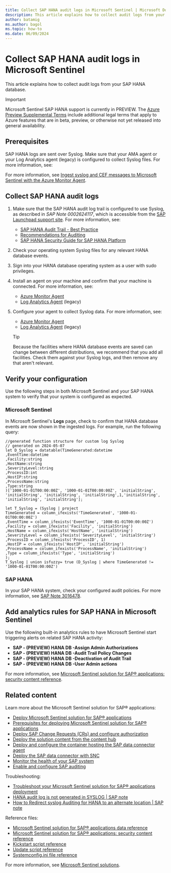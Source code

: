 ```yaml
---
title: Collect SAP HANA audit logs in Microsoft Sentinel | Microsoft Docs
description: This article explains how to collect audit logs from your SAP HANA database.
author: batamig
ms.author: bagol
ms.topic: how-to
ms.date: 06/09/2024
---
```


# Collect SAP HANA audit logs in Microsoft Sentinel

This article explains how to collect audit logs from your SAP HANA database.

> [!IMPORTANT]
> Microsoft Sentinel SAP HANA support is currently in PREVIEW. The [Azure Preview Supplemental Terms](https://azure.microsoft.com/support/legal/preview-supplemental-terms/) include additional legal terms that apply to Azure features that are in beta, preview, or otherwise not yet released into general availability.

## Prerequisites

SAP HANA logs are sent over Syslog. Make sure that your AMA agent or your Log Analytics agent (legacy) is configured to collect Syslog files. For more information, see:

For more information, see [Ingest syslog and CEF messages to Microsoft Sentinel with the Azure Monitor Agent](../connect-cef-syslog-ama.md).

## Collect SAP HANA audit logs

1. Make sure that the SAP HANA audit log trail is configured to use Syslog, as described in *SAP Note 0002624117*, which is accessible from the [SAP Launchpad support site](https://launchpad.support.sap.com/#/notes/0002624117). For more information, see:

    - [SAP HANA Audit Trail - Best Practice](https://help.sap.com/docs/SAP_HANA_PLATFORM/b3ee5778bc2e4a089d3299b82ec762a7/35eb4e567d53456088755b8131b7ed1d.html?version=2.0.03)
    - [Recommendations for Auditing](https://help.sap.com/viewer/742945a940f240f4a2a0e39f93d3e2d4/2.0.05/en-US/5c34ecd355e44aa9af3b3e6de4bbf5c1.html)
    - [SAP HANA Security Guide for SAP HANA Platform](https://help.sap.com/docs/SAP_HANA_PLATFORM/b3ee5778bc2e4a089d3299b82ec762a7/4f7cde1125084ea3b8206038530e96ce.html)

1. Check your operating system Syslog files for any relevant HANA database events.

1. Sign into your HANA database operating system as a user with sudo privileges.

1. Install an agent on your machine and confirm that your machine is connected. For more information, see:

    - [Azure Monitor Agent](/azure/azure-monitor/agents/azure-monitor-agent-manage?tabs=azure-portal)
    - [Log Analytics Agent](../../azure-monitor/agents/agent-linux.md) (legacy)

1. Configure your agent to collect Syslog data. For more information, see:

    - [Azure Monitor Agent](/azure/azure-monitor/agents/data-collection-syslog)
    - [Log Analytics Agent](/azure/azure-monitor/agents/data-sources-syslog) (legacy)

    > [!TIP]
    > Because the facilities where HANA database events are saved can change between different distributions, we recommend that you add all facilities. Check them against your Syslog logs, and then remove any that aren't relevant.

## Verify your configuration

Use the following steps in both Microsoft Sentinel and your SAP HANA system to verify that your system is configured as expected.

### Microsoft Sentinel 

In Microsoft Sentinel's **Logs** page, check to confirm that HANA database events are now shown in the ingested logs. For example, run the following query:

```Kusto
//generated function structure for custom log Syslog
// generated on 2024-05-07
let D_Syslog = datatable(TimeGenerated:datetime
,EventTime:datetime
,Facility:string
,HostName:string
,SeverityLevel:string
,ProcessID:int
,HostIP:string
,ProcessName:string
,Type:string
)['1000-01-01T00:00:00Z', '1000-01-01T00:00:00Z', 'initialString', 'initialString', 'initialString', 'initialString',1,'initialString', 'initialString', 'initialString'];

let T_Syslog = (Syslog | project
TimeGenerated = column_ifexists('TimeGenerated', '1000-01-01T00:00:00Z')
,EventTime = column_ifexists('EventTime', '1000-01-01T00:00:00Z')
,Facility = column_ifexists('Facility', 'initialString')
,HostName = column_ifexists('HostName', 'initialString')
,SeverityLevel = column_ifexists('SeverityLevel', 'initialString')
,ProcessID = column_ifexists('ProcessID', 1)
,HostIP = column_ifexists('HostIP', 'initialString')
,ProcessName = column_ifexists('ProcessName', 'initialString')
,Type = column_ifexists('Type', 'initialString')
);
T_Syslog | union isfuzzy= true (D_Syslog | where TimeGenerated != '1000-01-01T00:00:00Z')
```

### SAP HANA

In your SAP HANA system, check your configured audit policies. For more information, see [SAP Note 3016478](https://me.sap.com/notes/3016478/E).

## Add analytics rules for SAP HANA in Microsoft Sentinel

Use the following built-in analytics rules to have Microsoft Sentinel start triggering alerts on related SAP HANA activity:

- **SAP - (PREVIEW) HANA DB -Assign Admin Authorizations**
- **SAP - (PREVIEW) HANA DB -Audit Trail Policy Changes**
- **SAP - (PREVIEW) HANA DB -Deactivation of Audit Trail**
- **SAP - (PREVIEW) HANA DB -User Admin actions**

For more information, see [Microsoft Sentinel solution for SAP® applications: security content reference](sap-solution-security-content.md).

## Related content

Learn more about the Microsoft Sentinel solution for SAP® applications:

- [Deploy Microsoft Sentinel solution for SAP® applications](deployment-overview.md)
- [Prerequisites for deploying Microsoft Sentinel solution for SAP® applications](prerequisites-for-deploying-sap-continuous-threat-monitoring.md)
- [Deploy SAP Change Requests (CRs) and configure authorization](preparing-sap.md)
- [Deploy the solution content from the content hub](deploy-sap-security-content.md)
- [Deploy and configure the container hosting the SAP data connector agent](deploy-data-connector-agent-container.md)
- [Deploy the SAP data connector with SNC](configure-snc.md)
- [Monitor the health of your SAP system](../monitor-sap-system-health.md)
- [Enable and configure SAP auditing](configure-audit.md)

Troubleshooting:

- [Troubleshoot your Microsoft Sentinel solution for SAP® applications deployment](sap-deploy-troubleshoot.md)
- [HANA audit log is not generated in SYSLOG | SAP note](https://me.sap.com/notes/3305033/E)
- [How to Redirect syslog Auditing for HANA to an alternate location | SAP note](https://me.sap.com/notes/2386609)

Reference files:

- [Microsoft Sentinel solution for SAP® applications data reference](sap-solution-log-reference.md)
- [Microsoft Sentinel solution for SAP® applications: security content reference](sap-solution-security-content.md)
- [Kickstart script reference](reference-kickstart.md)
- [Update script reference](reference-update.md)
- [Systemconfig.ini file reference](reference-systemconfig.md)

For more information, see [Microsoft Sentinel solutions](../sentinel-solutions.md).

